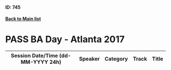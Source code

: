 #### ID: 745
#### [Back to Main list](index.md)
# PASS BA Day - Atlanta 2017
Session Date/Time (dd-MM-YYYY 24h)|Speaker|Category|Track|Title
---|---|---|---|---
